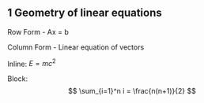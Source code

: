 ## 1 Geometry of linear equations
Row Form - Ax = b

Column Form - Linear equation of vectors

Inline: $E = mc^2$

Block:
$$
\sum_{i=1}^n i = \frac{n(n+1)}{2}
$$
